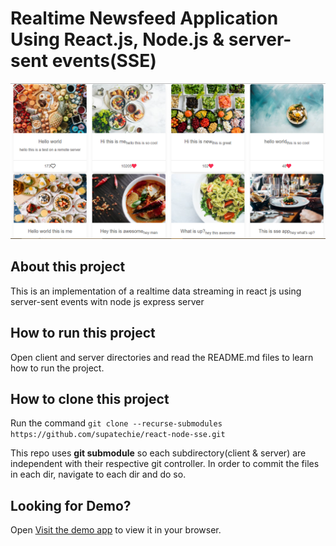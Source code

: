 # Realtime Newsfeed Application Using React.js, Node.js & server-sent events(SSE)
![Realtime Newsfeed App Using SSE](./react-sse-node.png)
## About this project
This is an implementation of a realtime data streaming in react js using server-sent events witn node js express server
## How to run this project
Open client and server directories and read the README.md files to learn how to run the project.

## How to clone this project

Run the command `git clone --recurse-submodules https://github.com/supatechie/react-node-sse.git`

This repo uses **git submodule** so each subdirectory(client & server) are independent with their respective git controller.
In order to commit the files in each dir, navigate to each dir and do so.

## Looking for Demo?
Open [Visit the demo app](https://sse.techfortified.com) to view it in your browser.

